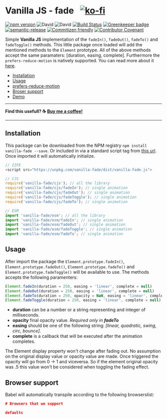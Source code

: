 # Vanilla JS - fade &nbsp; [![ko-fi](https://www.ko-fi.com/img/githubbutton_sm.svg)](https://ko-fi.com/X8X81MJAP)

[![npm version](https://badge.fury.io/js/vanilla-fade.svg)](https://badge.fury.io/js/vanilla-fade) ![David](https://img.shields.io/david/dev/matteobad/vanilla-fade.svg) ![David](https://img.shields.io/david/matteobad/vanilla-fade.svg) [![Build Status](https://travis-ci.org/matteobad/vanilla-fade.svg?branch=master)](https://travis-ci.org/matteobad/vanilla-fade/) [![Greenkeeper badge](https://badges.greenkeeper.io/matteobad/vanilla-fade.svg)](https://greenkeeper.io/) [![semantic-release](https://img.shields.io/badge/%20%20%F0%9F%93%A6%F0%9F%9A%80-semantic--release-e10079.svg)](https://github.com/semantic-release/semantic-release) [![Commitizen friendly](https://img.shields.io/badge/commitizen-friendly-brightgreen.svg)](http://commitizen.github.io/cz-cli/) [![Contributor Covenant](https://img.shields.io/badge/Contributor%20Covenant-v1.4%20adopted-ff69b4.svg)](code-of-conduct.md)

Simple **Vanilla JS** implementation of the `fadeIn()`, `fadeOut()`, `fadeTo()` and `fadeToggle()` methods. This little package once loaded will add the mentioned methods to the `Element` prototype. All of the above methods accept the same paramaters: [duration, easing, complete]. Furthermore the `prefers-reduce-motion` is natively supported. You can read more about it [here](https://developers.google.com/web/updates/2019/03/prefers-reduced-motion).

* [Installation](#installation)
* [Usage](#usage)
* [prefers-reduce-motion](https://developers.google.com/web/updates/2019/03/prefers-reduced-motion)
* [Broser support](#browser-support)
* [Demo](https://matteobad.github.io/vanilla-fade)

---

**Find this usefull? ☕ [Buy me a coffee!](https://ko-fi.com/matteobad)**

---

## Installation

This package can be downloaded from the NPM registry `npm install vanilla-fade --save`. Or included in via a standard script tag from [this url](https://unpkg.com/vanilla-fade/dist/vanilla-fade.js). Once imported it will automatically initialize.

```javascript
// IIFE
<script src="https://unpkg.com/vanilla-fade/dist/vanilla-fade.js">

// CJS
require('vanilla-fade/cjs'); // all the library
require('vanilla-fade/cjs/fadeIn'); // single animation
require('vanilla-fade/cjs/fadeOut'); // single animation
require('vanilla-fade/cjs/fadeToggle'); // single animation
require('vanilla-fade/cjs/fadeTo'); // single animation

// ESM
import 'vanilla-fade/esm'; // all the library
import 'vanilla-fade/esm/fadeIn'; // single animation
import 'vanilla-fade/esm/fadeOut'; // single animation
import 'vanilla-fade/esm/fadeToggle'; // single animation
import 'vanilla-fade/esm/fadeTo'; // single animation
```

## Usage

After import the package the `Element.prototype.fadeIn()`, `Element.prototype.fadeOut()`, `Element.prototype.fadeTo()` and `Element.prototype.fadeToggle()` will be available to use. The methods accepts the following paramenters:

```javascript
Element.fadeIn(duration = 250, easing = 'linear', complete = null)
Element.fadeOut(duration = 250, easing = 'linear', complete = null)
Element.fadeTo(duration = 250, opacity = NaN, easing = 'linear', complete = null)
Element.fadeToggle(duration = 250, easing = 'linear', complete = null)
```

* **duration** can be a number or a string representing and integer of milliseconds.
* **opacity** final opacity value. _Required only in **fadeTo**_
* **easing** should be one of the following string: _[linear, quadratic, swing, circ, bounce]_.
* **complete** is a callback that will be executed after the animation completes.

The Element display property won't change after fading out. No assumption on the original display value or opacity value are made. Once triggered the opacity will go from 0 -> 1 and viceversa. So if the element original opacity was .5 this value won't be considered when toggling the fading effect.

## Browser support

Babel will automatically transpile according to the following browserslist:

```json
# Browsers that we support

defaults
```
